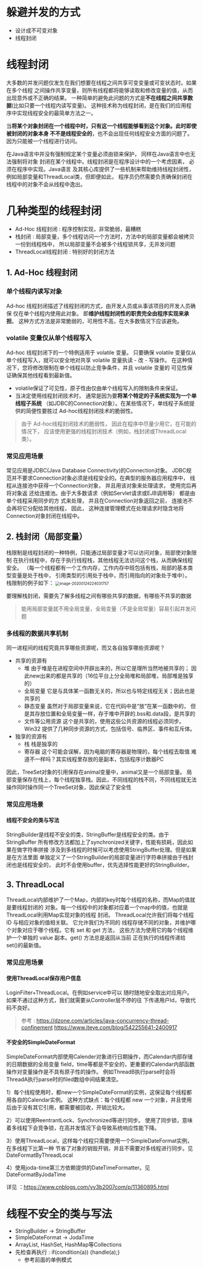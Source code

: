 # 躲避并发的方式
* 设计成不可变对象
* 线程封闭
# 线程封闭
大多数的并发问题仅发生在我们想要在线程之间共享可变变量或可变状态时。如果在多个线程
之间操作共享变量，则所有线程都将能够读取和修改变量的值，从而出现意外或不正确的结果。
一种简单的避免此问题的方式是**不在线程之间共享数据**(比如只要一个线程内读写变量)。
这种技术称为线程封闭，是在我们的应用程序中实现线程安全的最简单方法之一。

当**将某个对象封闭在一个线程中时，只有这一个线程能够看到这个对象。此时即使被封闭的对象本身
不不是线程安全的**，也不会出现任何线程安全方面的问题了。因为只能被一个线程进行访问。

在Java语言中并没有强制规定某个变量必须由锁来保护， 同样在Java语言中也无法强制将对象
封闭在某个线程中。线程封闭是在程序设计中的一个考虑因素， 必须在程序中实现。Java语言
及其核心库提供了一些机制来帮助维持线程封闭性，例如局部变量和ThreadLocal类，但即便如此， 
程序员仍然需要负责确保封闭在线程中的对象不会从线程中逸出。

# 几种类型的线程封闭
* Ad-Hoc 线程封闭 : 程序控制实现，非常脆弱，最糟糕
* 栈封闭 : 局部变量，多个线程访问一个方法时，方法中的局部变量都会被拷贝一份到线程栈中，
所以局部变量不会被多个线程锁共享，无并发问题
* ThreadLocal线程封闭 : 特别好的封闭方法

## 1. Ad-Hoc 线程封闭
### 单个线程内读写对象
Ad-hoc 线程封闭描述了线程封闭的方式，由开发人员或从事该项目的开发人员确保
仅在单个线程内使用此对象。 即**维护线程封闭性的职责完全由程序实现来承担**。
这种方式方法是非常脆弱的，可用性不高，在大多数情况下应该避免。
### volatile 变量仅从单个线程写入
Ad-hoc 线程封闭下的一个特例适用于 volatile 变量。 只要确保 volatile 
变量仅从单个线程写入，就可以安全地对共享 volatile 变量执读 - 改 - 写操作。
在这种情况下，您将修改限制在单个线程以防止竞争条件，并且 volatile 变量的
可见性保证确保其他线程看到最新值。
*  volatile保证了可见性，原子性由仅由单个线程写入的限制条件来保证。
* 当决定使用线程封闭技术时， 通常是因为要**将某个特定的子系统实现为一个单线程子系统**
（如JDBC的Connection对象）。在某些情况下，单线程子系统提供的简便性要胜过
Ad-hoc线程封闭技术的脆弱性。

> 由于 Ad-hoc线程封闭技术的脆弱性， 因此在程序中尽量少用它，在可能的情况下，
应该使用更强的线程封闭技术（例如，栈封闭或ThreadLocal类）。
### 常见应用场景
常见应用是JDBC(Java Database Connectivity)的Connection对象。
JDBC规范并不要求Connection对象必须是线程安全的。在典型的服务器应用程序中， 
线程从连接池中获得一个Connection对象， 并且用该对象来处理请求， 使用完后再将对象返
还给连接池。由于大多数请求（例如Servlet请求或EJB调用等） 都是由单个线程采用同步的方
式来处理， 并且在Connection对象返回之前， 连接池不会再将它分配给其他线程， 因此， 
这种连接管理模式在处理请求时隐含地将Connection对象封闭在线程中。

## 2. 栈封闭（局部变量）
栈限制是线程封闭的一种特例，只能通过局部变量才可以访问对象，局部使对象限制
在执行线程中，存在于执行线程栈，其他线程无法访问这个栈，从而确保线程安全。
（每一个线程都有一个工作内存，工作内存中班包括有栈，局部的基本类型变量是处于栈中，
引用类型的引用处于栈中，而引用指向的对象处于堆中）。 
栈限制的例子如下：
<img src="http://dl2.iteye.com/upload/attachment/0127/9319/c1dd09ad-af15-3ff1-8a8d-a029b1907f71.png" alt="image-20200124224031757" style="zoom:70%;" />

要理解栈封闭，需要先了解多线程之间有哪些共享的数据，有哪些不共享的数据
> 能用局部变量就不用全局变量，全局变量（不是全局常量）容易引起并发问题

### 多线程的数据共享机制

同一进程间的线程究竟共享哪些资源呢，而又各自独享哪些资源呢？
- 共享的资源有
    * 堆  由于堆是在进程空间中开辟出来的，所以它是理所当然地被共享的；
    因此new出来的都是共享的（16位平台上分全局堆和局部堆，局部堆是独享的）
    * 全局变量 它是与具体某一函数无关的，所以也与特定线程无关；因此也是共享的
    * 静态变量 虽然对于局部变量来说，它在代码中是“放”在某一函数中的，
    但是其存放位置和全局变量一样，存于堆中开辟的.bss和.data段，是共享的
    * 文件等公用资源  这个是共享的，使用这些公共资源的线程必须同步。
    Win32 提供了几种同步资源的方式，包括信号、临界区、事件和互斥体。
- 独享的资源有
    * 栈 栈是独享的
    * 寄存器  这个可能会误解，因为电脑的寄存器是物理的，每个线程去取值
    难道不一样吗？其实线程里存放的是副本，包括程序计数器PC

因此，TreeSet对象的引用保存在animal变量中，animal又是一个局部变量。
局部变量保存在栈上，每个线程独享栈。因此，不同线程的栈不同，不同线程就无法
操作同时操作同一个TreeSet对象，因此保证了安全性

### 常见应用场景
#### 线程不安全的类与写法
StringBuilder是线程不安全的类，StringBuffer是线程安全的类。由于StringBuffer
所有修改方法都加上了synchronized关键字，性能有损耗，因此如果在做字符串拼接
涉及到多线程的时候可以考虑使用StringBuffer处理。但是如果是在方法里面
单独定义了一个StringBuilder的局部变量进行字符串拼接由于栈封闭也是线程安全的，
此时不会使用buffer，优先选择性能更好的StringBuilder。

## 3. ThreadLocal
ThreadLocal内部维护了一个Map，内部的key时每个线程的名称，而Map的值就是要线程封闭的
对象。每一个线程中的对象都对应着一个map中的值，也就是ThreadLocal利用Map实现对象的线程
封闭。
ThreadLocal允许我们将每个线程 ID 与相应对象的值相关联。 它允许我们为不同的
线程存储不同的对象，并维护哪个对象对应于哪个线程。它有 set 和 get 方法，
这些方法为使用它的每个线程维护一个单独的 value 副本。get() 方法总是返回从当前
正在执行的线程传递给 set()的最新值。

### 常见应用场景
#### 使用ThreadLocal保存用户信息
LoginFilter+ThreadLocal。在例如service中可以
随时随地安全取出对应用户。如果不通过这种方式，我们就需要从Controller层不停的往
下传递用户Id，导致代码不良好。

> 参考 : https://dzone.com/articles/java-concurrency-thread-confinement
https://www.iteye.com/blog/542255641-2400917
#### 不安全的SimpleDateFormat
SimpleDateFormat内部使用Calender对象进行日期操作，而Calendar内部存储的日期数据的全局变量
field，time等都是不安全的，更重要的Calendar内部函数操作对变量操作是不具有原子性的操作。
例如ThreadB执行parse时会将ThreadA执行parse时的filed数组中间结果清空。

1）每个线程使用时，都new一个SimpleDateFormat的实例，这保证每个线程都用各自的Calendar实例。
这种方式缺点：每个线程都 new 一个对象，并且使用后由于没有其它引用，都需要被回收，开销比较大。

2）可以使用ReentrantLock、Synchronized等进行同步。
使用了同步锁，意味着多线程下会竞争锁，在高并发情况下会导致系统响应性能下降。

3）使用ThreadLocal，这样每个线程只需要使用一个SimpleDateFormat实例，在多线程下比第一种
节省了对象的销毁开销，并且不需要对多线程进行同步。见DateFormatByThreadLocal

4）使用joda-time第三方依赖提供的DateTimeFormatter。见DateFormatByJodaTime

详见 ：https://www.cnblogs.com/yy3b2007com/p/11360895.html

# 线程不安全的类与写法
* StringBuilder -> StringBuffer
* SimpleDateFormat -> JodaTime
* ArrayList, HashSet, HashMap等Collections
* 先检查再执行 : if(condition(a)) {handle(a);}
  - 参考前面的单例模式